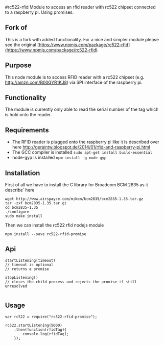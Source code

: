 #rc522-rfid
Module to access an rfid reader with rc522 chipset connected to a raspberry pi. Using promises.

## Fork of
This is a fork with added functionality. For a nice and simpler module please see the original 
[https://www.npmjs.com/package/rc522-rfid](https://www.npmjs.com/package/rc522-rfid)

## Purpose
This node module is to access RFID reader with a rc522 chipset (e.g. http://amzn.com/B00GYR1KJ8) via SPI interface of the raspberry pi.

## Functionality
The module is currently only able to read the serial number of the tag which is hold onto the reader.

## Requirements
- The RFID reader is plugged onto the raspberry pi like it is described over here http://geraintw.blogspot.de/2014/01/rfid-and-raspberry-pi.html
- The GCC compiler is installed ```sudo apt-get install build-essential```
- node-gyp is installed ```npm install -g node-gyp```

## Installation
First of all we have to install the C library for Broadcom BCM 2835 as it describe` here
```
wget http://www.airspayce.com/mikem/bcm2835/bcm2835-1.35.tar.gz
tar -zxf bcm2835-1.35.tar.gz
cd bcm2835-1.35
./configure
sudo make install
```
Then we can install the rc522 rfid nodejs module
```
npm install --save rc522-rfid-promise
```

## Api
```
startListening(timeout)
// timeout is optional
// returns a promise

stopListening()
// closes the child process and rejects the promise if still unresolved


```

## Usage
```
var rc522 = require("rc522-rfid-promise");

rc522.startListening(5000)
	.then(function(rfidTag){
    	console.log(rfidTag);
	});
```